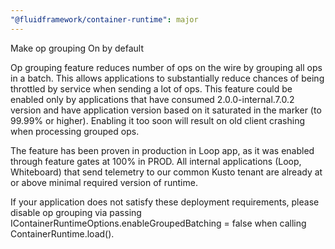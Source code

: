 ```yaml
---
"@fluidframework/container-runtime": major
---
```


Make op grouping On by default

Op grouping feature reduces number of ops on the wire by grouping all ops in a batch. This allows applications to substantially reduce chances of being throttled by service when sending a lot of ops.
This feature could be enabled only by applications that have consumed 2.0.0-internal.7.0.2 version and have application version based on it saturated in the marker (to 99.99% or higher). Enabling it too soon will result on old client crashing when processing grouped ops.

The feature has been proven in production in Loop app, as it was enabled through feature gates at 100% in PROD.
All internal applications (Loop, Whiteboard) that send telemetry to our common Kusto tenant are already at or above minimal required version of runtime.

If your application does not satisfy these deployment requirements, please disable op grouping via passing IContainerRuntimeOptions.enableGroupedBatching = false when calling ContainerRuntime.load().
